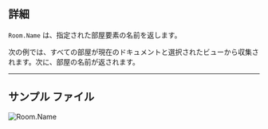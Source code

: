 ## 詳細
`Room.Name` は、指定された部屋要素の名前を返します。

次の例では、すべての部屋が現在のドキュメントと選択されたビューから収集されます。次に、部屋の名前が返されます。
___
## サンプル ファイル

![Room.Name](./Revit.Elements.Room.Name_img.jpg)
